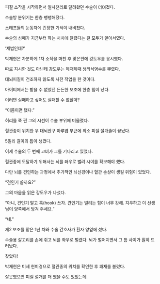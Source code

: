 피질 소작을 시작하면서 일사천리로 달려왔던 수술이 더뎌졌다.

수술방 분위기는 한층 팽팽해졌다.

스태프들의 눈동자에 긴장한 기색이 내비쳤다.

수술의 성패가 지금부터 하는 처치에 달렸다는 걸 모두가 알아서였다.

‘제법인데?’

박재현은 차분하게 1차 소작을 마친 후 맞은편에 강도우를 응시했다.

따로 지시한 것도 아닌데 강도우는 제때제때 생리식염수를 뿌렸다.

대뇌피질이 건조하지 않도록 사전 작업을 한 것이다.

아이티에서는 받을 수 없었던 든든한 보조에 한층 힘이 났다.

이러면 실패하고 싶어도 실패할 수 없잖아?

“이쯤이면 됐다.”

허리를 쭉 편 그의 시선이 수술 부위에 머물렀다.

혈관종이 위치한 우 대뇌반구 마루엽 부근에 최소 피질 절개술이 끝났다.

5밀리 길이의 틈이 생겼다.

이제 수술의 두 번째 고비가 그를 기다리고 있었다.

혈관종에 도달하기 위해서는 뇌를 좌우로 벌려 시야를 확보해야 했다.

다만 뇌를 견인하는 과정에서 추가적인 뇌신경이나 혈관 손상이 생길 위험이 있었다.

“견인기 쓸까요?”

그의 마음을 읽은 강도우가 나섰다.

“아니, 견인기 말고 훅(hook) 쓰자. 견인기는 벌리는 힘이 너무 강해. 지우하고 이 선생님이 양쪽에서 당겨 주세요.”

“네.”

제2 보조를 맡은 1년 차와 수술 간호사가 환자 양옆에 섰다.

수술용 갈고리를 손에 쥐고 뇌를 좌우로 벌렸다. 뇌가 벌어지면서 그 틈 사이가 훤히 드러났다.

찾았다!

박재현은 미세 현미경으로 혈관종의 위치를 확인한 후 쾌재를 불렀다.

잘못했으면 피질 절개를 더 했을 수도 있었는데.